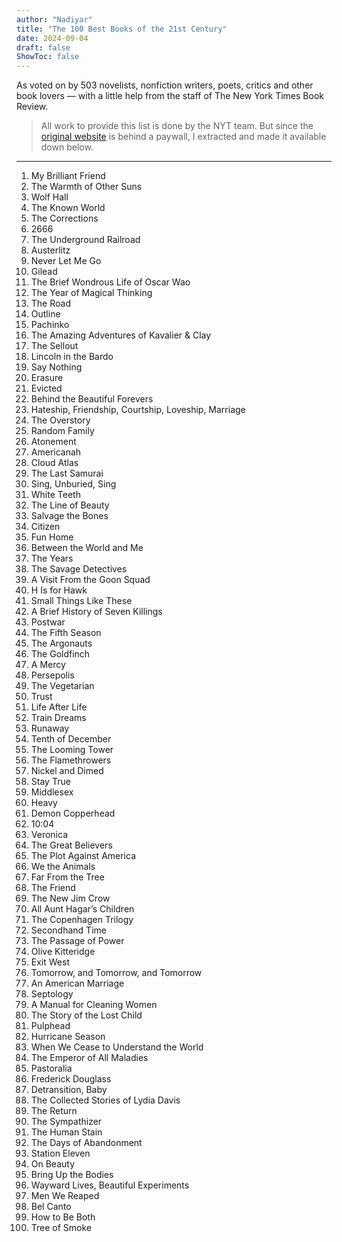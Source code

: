 ```yaml
---
author: "Nadiyar"
title: "The 100 Best Books of the 21st Century"
date: 2024-09-04
draft: false
ShowToc: false
---
```


As voted on by 503 novelists, nonfiction writers, poets, critics and other
book lovers — with a little help from the staff of The New York Times Book Review.

> All work to provide this list is done by the NYT team. But since the
[original website](https://www.nytimes.com/interactive/2024/books/best-books-21st-century.html)
is behind a paywall, I extracted and made it available down below.

---

1. My Brilliant Friend
2. The Warmth of Other Suns
3. Wolf Hall
4. The Known World
5. The Corrections
6. 2666
7. The Underground Railroad
8. Austerlitz
9. Never Let Me Go
10. Gilead
11. The Brief Wondrous Life of Oscar Wao
12. The Year of Magical Thinking
13. The Road
14. Outline
15. Pachinko
16. The Amazing Adventures of Kavalier & Clay
17. The Sellout
18. Lincoln in the Bardo
19. Say Nothing
20. Erasure
21. Evicted
22. Behind the Beautiful Forevers
23. Hateship, Friendship, Courtship, Loveship, Marriage
24. The Overstory
25. Random Family
26. Atonement
27. Americanah
28. Cloud Atlas
29. The Last Samurai
30. Sing, Unburied, Sing
31. White Teeth
32. The Line of Beauty
33. Salvage the Bones
34. Citizen
35. Fun Home
36. Between the World and Me
37. The Years
38. The Savage Detectives
39. A Visit From the Goon Squad
40. H Is for Hawk
41. Small Things Like These
42. A Brief History of Seven Killings
43. Postwar
44. The Fifth Season
45. The Argonauts
46. The Goldfinch
47. A Mercy
48. Persepolis
49. The Vegetarian
50. Trust
51. Life After Life
52. Train Dreams
53. Runaway
54. Tenth of December
55. The Looming Tower
56. The Flamethrowers
57. Nickel and Dimed
58. Stay True
59. Middlesex
60. Heavy
61. Demon Copperhead
62. 10:04
63. Veronica
64. The Great Believers
65. The Plot Against America
66. We the Animals
67. Far From the Tree
68. The Friend
69. The New Jim Crow
70. All Aunt Hagar’s Children
71. The Copenhagen Trilogy
72. Secondhand Time
73. The Passage of Power
74. Olive Kitteridge
75. Exit West
76. Tomorrow, and Tomorrow, and Tomorrow
77. An American Marriage
78. Septology
79. A Manual for Cleaning Women
80. The Story of the Lost Child
81. Pulphead
82. Hurricane Season
83. When We Cease to Understand the World
84. The Emperor of All Maladies
85. Pastoralia
86. Frederick Douglass
87. Detransition, Baby
88. The Collected Stories of Lydia Davis
89. The Return
90. The Sympathizer
91. The Human Stain
92. The Days of Abandonment
93. Station Eleven
94. On Beauty
95. Bring Up the Bodies
96. Wayward Lives, Beautiful Experiments
97. Men We Reaped
98. Bel Canto
99. How to Be Both
100. Tree of Smoke
